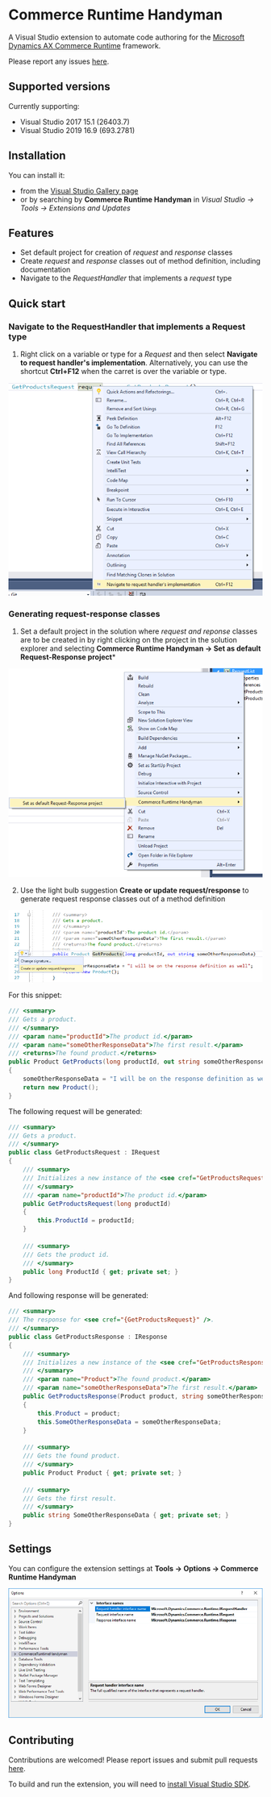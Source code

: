 # Commerce Runtime Handyman

A Visual Studio extension to automate code authoring for the [Microsoft Dynamics AX Commerce Runtime](https://ax.help.dynamics.com/en/wiki/commerce-runtime-overview/) framework.

Please report any issues [here](https://github.com/andreesteve/crthandyman/issues).

## Supported versions

Currently supporting:

* Visual Studio 2017 15.1 (26403.7)
* Visual Studio 2019 16.9 (693.2781)

## Installation

You can install it:
 * from the [Visual Studio Gallery page](https://marketplace.visualstudio.com/vsgallery/fa0e1a03-00a7-45db-a6ef-dab456be41fd)
 * or by searching by **Commerce Runtime Handyman** in *Visual Studio -> Tools -> Extensions and Updates*

## Features

* Set default project for creation of *request* and *response* classes
* Create *request* and *response* classes out of method definition, including documentation
* Navigate to the *RequestHandler* that implements a *request* type

## Quick start

### Navigate to the RequestHandler that implements a Request type

1. Right click on a variable or type for a *Request* and then select **Navigate to request handler's implementation**. Alternatively, you can use the shortcut **Ctrl+F12** when the carret is over the variable or type.

![Right click on the type and select Navigate to request handler's implementation](docs/imgs/gotoimplementation.png)

### Generating request-response classes

1. Set a default project in the solution where *request and reponse* classes are to be created in
by right clicking on the project in the solution explorer and selecting **Commerce Runtime Handyman -> Set as default Request-Response project***

![Set default project](docs/imgs/set_default_project.png)

2. Use the light bulb suggestion **Create or update request/response** to generate request response classes out of a method definition

![Create request-response out off method](docs/imgs/create-request-response.png)

For this snippet:

```csharp
/// <summary>
/// Gets a product.
/// </summary>
/// <param name="productId">The product id.</param>
/// <param name="someOtherResponseData">The first result.</param>
/// <returns>The found product.</returns>
public Product GetProducts(long productId, out string someOtherResponseData)
{
    someOtherResponseData = "I will be on the response definition as well";
    return new Product();
}
```

The following request will be generated:

```csharp
/// <summary>
/// Gets a product.
/// </summary>
public class GetProductsRequest : IRequest
{
    /// <summary>
    /// Initializes a new instance of the <see cref="GetProductsRequest"/> class.
    /// </summary>
    /// <param name="productId">The product id.</param>
    public GetProductsRequest(long productId)
    {
        this.ProductId = productId;
    }

    /// <summary>
    /// Gets the product id.
    /// </summary>
    public long ProductId { get; private set; }
}
```

And following response will be generated:

```csharp
/// <summary>
/// The response for <see cref="{GetProductsRequest}" />.
/// </summary>
public class GetProductsResponse : IResponse
{
    /// <summary>
    /// Initializes a new instance of the <see cref="GetProductsResponse"/> class.
    /// </summary>
    /// <param name="Product">The found product.</param>
    /// <param name="someOtherResponseData">The first result.</param>
    public GetProductsResponse(Product product, string someOtherResponseData)
    {
        this.Product = product;
        this.SomeOtherResponseData = someOtherResponseData;
    }

    /// <summary>
    /// Gets the found product.
    /// </summary>
    public Product Product { get; private set; }

    /// <summary>
    /// Gets the first result.
    /// </summary>
    public string SomeOtherResponseData { get; private set; }
}
```

## Settings

You can configure the extension settings at **Tools -> Options -> Commerce Runtime Handyman**

![Handyman settings](docs/imgs/options_view.png)

## Contributing

Contributions are welcomed! Please report issues and submit pull requests [here](https://github.com/andreesteve/crthandyman).

To build and run the extension, you will need to [install Visual Studio SDK](https://msdn.microsoft.com/en-us/library/mt683786.aspx).